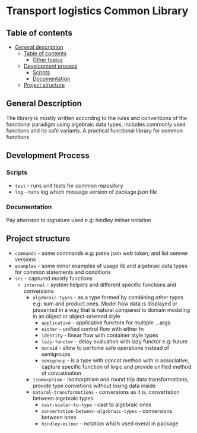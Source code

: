 # Transport logistics Common Library

## Table of contents

- [General description](#general-desciption)
  - [Table of contents](#table-of-contents)
    - [Other topics](#other-topics)
  - [Development process](#development-process)
    - [Scripts](#scripts)
    - [Documentation](#documentation)
  - [Project structure](#project-structure)

## General Description

The library is mostly written according to the rules and conventions of the functional paradigm using algebraic data types, includes commonly used functions and its safe variants. A practical functional library for common functions

## Development Process

### Scripts

- `test` - runs unit tests for common repository
- `log` - runs log which message version of package.json file

### Documentation

Pay attension to signature used e.g: hindley milner notation

## Project structure

- `commands` - some commands e.g: parse json web token, and list semver versions
- `examples` - some minor examples of usage lib and algebraic data types for common statements and conditions
- `src` - captured mostly functions
  - `internal` - system helpers and different specific functions and conversions
    - `algebraic-types` - as a type formed by combining other types e.g: sum and product ones. Model how data is displayed or presented in a way that is natural compared to domain modeling in an object or object-oriented style
      - `applicative` - applicative functors for multiple ...args
      - `either` - unified control flow with either fn
      - `identity` - linear flow with container style types
      - `lazy-functor` - delay evaluation with lazy functor e.g: future
      - `monoid` - allow to perfome safe operations instead of semigroups
      - `semigroup` - is a type with concat method with is associative, capture specific function of logic and provide unified method of concatination
     - `isomorphism` - isomorphism and round trip data transformations, provide type convetions without losing data inside
     - `natural-transformations` - conversions as it is, convertation between algebraic types 
       - `cast-scalar-to-type` - cast to algebraic ones
       - `convertation-between-algebraic-types` - conversions between ones
       - `hindley-milner` - notation which used overal in package 
